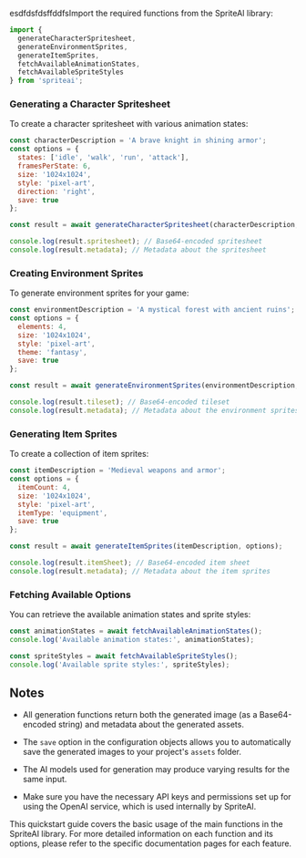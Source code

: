 esdfdsfdsffddfsImport the required functions from the SpriteAI library:

```javascript
import { 
  generateCharacterSpritesheet, 
  generateEnvironmentSprites, 
  generateItemSprites,
  fetchAvailableAnimationStates,
  fetchAvailableSpriteStyles
} from 'spriteai';
```

### Generating a Character Spritesheet

To create a character spritesheet with various animation states:

```javascript
const characterDescription = 'A brave knight in shining armor';
const options = {
  states: ['idle', 'walk', 'run', 'attack'],
  framesPerState: 6,
  size: '1024x1024',
  style: 'pixel-art',
  direction: 'right',
  save: true
};

const result = await generateCharacterSpritesheet(characterDescription, options);

console.log(result.spritesheet); // Base64-encoded spritesheet
console.log(result.metadata); // Metadata about the spritesheet
```

### Creating Environment Sprites

To generate environment sprites for your game:

```javascript
const environmentDescription = 'A mystical forest with ancient ruins';
const options = {
  elements: 4,
  size: '1024x1024',
  style: 'pixel-art',
  theme: 'fantasy',
  save: true
};

const result = await generateEnvironmentSprites(environmentDescription, options);

console.log(result.tileset); // Base64-encoded tileset
console.log(result.metadata); // Metadata about the environment sprites
```

### Generating Item Sprites

To create a collection of item sprites:

```javascript
const itemDescription = 'Medieval weapons and armor';
const options = {
  itemCount: 4,
  size: '1024x1024',
  style: 'pixel-art',
  itemType: 'equipment',
  save: true
};

const result = await generateItemSprites(itemDescription, options);

console.log(result.itemSheet); // Base64-encoded item sheet
console.log(result.metadata); // Metadata about the item sprites
```

### Fetching Available Options

You can retrieve the available animation states and sprite styles:

```javascript
const animationStates = await fetchAvailableAnimationStates();
console.log('Available animation states:', animationStates);

const spriteStyles = await fetchAvailableSpriteStyles();
console.log('Available sprite styles:', spriteStyles);
```

## Notes

* All generation functions return both the generated image (as a Base64-encoded string) and metadata about the generated assets.

* The `save` option in the configuration objects allows you to automatically save the generated images to your project's `assets` folder.

* The AI models used for generation may produce varying results for the same input.

* Make sure you have the necessary API keys and permissions set up for using the OpenAI service, which is used internally by SpriteAI.

This quickstart guide covers the basic usage of the main functions in the SpriteAI library. For more detailed information on each function and its options, please refer to the specific documentation pages for each feature.
